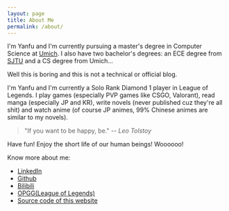 ```yaml
---
layout: page
title: About Me
permalink: /about/
---
```

I'm Yanfu and I'm currently pursuing a master's degree in Computer Science at [Umich](https://en.wikipedia.org/wiki/University_of_Michigan). I also have two bachelor's degrees: an ECE degree from [SJTU](https://en.wikipedia.org/wiki/Shanghai_Jiao_Tong_University) and a CS degree from Umich... 

Well this is boring and this is not a technical or official blog.

I'm Yanfu and I'm currently a Solo Rank Diamond 1 player in League of Legends. I play games (especially PVP games like CSGO, Valorant), read manga (especially JP and KR), write novels (never published cuz they're all shit) and watch anime (of course JP animes, 99% Chinese animes are similar to my novels). 

> "If you want to be happy, be." 
> --<cite> Leo Tolstoy </cite>

Have fun! Enjoy the short life of our human beings! Woooooo!


Know more about me:
+ [LinkedIn](https://www.linkedin.com/in/yanfu-guo/)
+ [Github](https://github.com/epigone707)
+ [Bilibili](https://space.bilibili.com/38966726)
+ [OPGG(League of Legends)](https://na.op.gg/summoners/na/AsiaNO1Support)
+ [Source code of this website](https://github.com/epigone707/epigone707.github.io)

<br/>
<script src="https://utteranc.es/client.js"
        repo="epigone707/epigone707.github.io"
        issue-term="pathname"
        theme="github-light"
        crossorigin="anonymous"
        async>
</script>

